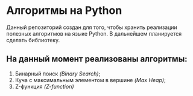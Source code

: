 # Алгоритмы на Python

Данный репозиторий создан для того, чтобы хранить реализации полезных алгоритмов на языке Python.
В дальнейшем планируется сделать библиотеку.

## На данный момент реализованы алгоритмы:

1. Бинарный поиск *(Binary Search)*;
2. Куча с максимальным элементом в вершине *(Max Heap)*;
3. Z-функция *(Z-function)*
